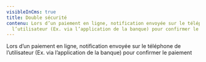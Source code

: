 ```yaml
---
visibleInCms: true
title: Double sécurité
contenu: Lors d’un paiement en ligne, notification envoyée sur le téléphone de
  l’utilisateur (Ex. via l’application de la banque) pour confirmer le paiement.
---
```

<!--StartFragment-->

Lors d’un paiement en ligne, notification envoyée sur le téléphone de l’utilisateur (Ex. via l’application de la banque) pour confirmer le paiement

<!--EndFragment-->